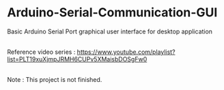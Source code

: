 # Arduino-Serial-Communication-GUI
Basic Arduino Serial Port graphical user interface for desktop application <br /><br />


Reference video series : https://www.youtube.com/playlist?list=PLT19xuXjmpJRMH6CUPv5XMaisbDOSgFw0 <br /><br />

Note : This project is not finished.


